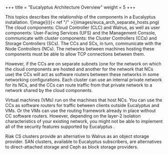 +++
title = "Eucalyptus Architecture Overview"
weight = 5
+++

This topics describes the relationship of the components in a Eucalyptus installation.
![image]({{< ref "/" >}}images/euca_arch_separate_hosts.png)
The cloud components: Cloud Controller (CLC) and Walrus, as well as user components: User-Facing Services (UFS) and the Management Console, communicate with cluster components: the Cluster Controllers (CCs) and Storage Controllers (SCs). The CCs and SCs, in turn, communicate with the Node Controllers (NCs). The networks between machines hosting these components must be able to allow TCP connections between them. 

However, if the CCs are on separate subnets (one for the network on which the cloud components are hosted and another for the network that NCs use) the CCs will act as software routers between these networks in some networking configurations. Each cluster can use an internal private network for its NCs, and the CCs can route traffic from that private network to a network shared by the cloud components. 

Virtual machines (VMs) run on the machines that host NCs. You can use the CCs as software routers for traffic between clients outside Eucalyptus and VMs. Or the VMs can use the routing framework already in place without CC software routers. However, depending on the layer-2 isolation characteristics of your existing network, you might not be able to implement all of the security features supported by Eucalyptus . 

Riak CS clusters provide an alternative to Walrus as an object storage provider. SAN clusters, available to Eucalyptus subscribers, are alternatives to direct-attached storage and Ceph as block storage providers. 


